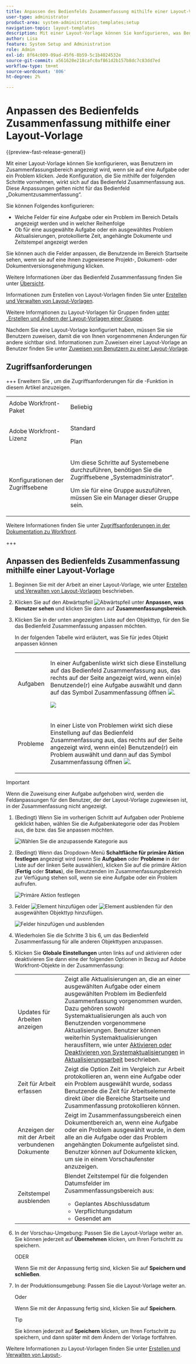 ```yaml
---
title: Anpassen des Bedienfelds Zusammenfassung mithilfe einer Layout-Vorlage
user-type: administrator
product-area: system-administration;templates;setup
navigation-topic: layout-templates
description: Mit einer Layout-Vorlage können Sie konfigurieren, was Benutzern angezeigt wird, wenn sie auf eine Aufgabe oder ein Problem in der Zusammenfassung klicken. Jede Konfiguration, die Sie mithilfe der folgenden Schritte vornehmen, wirkt sich auf das Bedienfeld Zusammenfassung aus. Diese Anpassungen gelten nicht für das Bedienfeld „Dokumentzusammenfassung“.
author: Lisa
feature: System Setup and Administration
role: Admin
exl-id: 8f64c009-09ad-45f6-8b59-5c1b4024532e
source-git-commit: a561620e218cafc0af861d2b157b8dc7c83dd7ed
workflow-type: tm+mt
source-wordcount: '806'
ht-degree: 2%

---
```


# Anpassen des Bedienfelds Zusammenfassung mithilfe einer Layout-Vorlage

<!--Audited: 11/2024-->

{{preview-fast-release-general}}

Mit einer Layout-Vorlage können Sie konfigurieren, was Benutzern im Zusammenfassungsbereich angezeigt wird, wenn sie auf eine Aufgabe oder ein Problem klicken. Jede Konfiguration, die Sie mithilfe der folgenden Schritte vornehmen, wirkt sich auf das Bedienfeld Zusammenfassung aus. Diese Anpassungen gelten nicht für das Bedienfeld „Dokumentzusammenfassung“.

Sie können Folgendes konfigurieren:

* Welche Felder für eine Aufgabe oder ein Problem im Bereich Details angezeigt werden und in welcher Reihenfolge
* Ob für eine ausgewählte Aufgabe oder ein ausgewähltes Problem Aktualisierungen, protokollierte Zeit, angehängte Dokumente und Zeitstempel angezeigt werden

Sie können auch die Felder anpassen, die Benutzende im Bereich Startseite sehen, wenn sie auf eine ihnen zugewiesene Projekt-, Dokument- oder Dokumentversionsgenehmigung klicken.

Weitere Informationen über das Bedienfeld Zusammenfassung finden Sie unter [Übersicht](../../../workfront-basics/the-new-workfront-experience/summary-overview.md).

Informationen zum Erstellen von Layout-Vorlagen finden Sie unter [Erstellen und Verwalten von Layout-Vorlagen](../use-layout-templates/create-and-manage-layout-templates.md).

Weitere Informationen zu Layout-Vorlagen für Gruppen finden [&#x200B; unter „Erstellen und Ändern der Layout-Vorlagen einer Gruppe](../../../administration-and-setup/manage-groups/work-with-group-objects/create-and-modify-a-groups-layout-templates.md).

Nachdem Sie eine Layout-Vorlage konfiguriert haben, müssen Sie sie Benutzern zuweisen, damit die von Ihnen vorgenommenen Änderungen für andere sichtbar sind. Informationen zum Zuweisen einer Layout-Vorlage an Benutzer finden Sie unter [Zuweisen von Benutzern zu einer Layout-Vorlage](../use-layout-templates/assign-users-to-layout-template.md).

## Zugriffsanforderungen

+++ Erweitern Sie , um die Zugriffsanforderungen für die -Funktion in diesem Artikel anzuzeigen.

<table style="table-layout:auto"> 
 <col> 
 <col> 
 <tbody> 
  <tr> 
   <td>Adobe Workfront-Paket</td> 
   <td><p>Beliebig</p></td> 
  </tr> 
  <tr> 
   <td>Adobe Workfront-Lizenz</td> 
   <td><p>Standard</p>
       <p>Plan</p></td>
  </tr> 
  </tr> 
  <tr> 
   <td>Konfigurationen der Zugriffsebene</td> 
   <td> <p>Um diese Schritte auf Systemebene durchzuführen, benötigen Sie die Zugriffsebene „Systemadministrator“.</p>
        <p>Um sie für eine Gruppe auszuführen, müssen Sie ein Manager dieser Gruppe sein.</p> </td> 
  </tr> 
 </tbody> 
</table>

Weitere Informationen finden Sie unter [Zugriffsanforderungen in der Dokumentation zu Workfront](/help/quicksilver/administration-and-setup/add-users/access-levels-and-object-permissions/access-level-requirements-in-documentation.md).

+++

## Anpassen des Bedienfelds Zusammenfassung mithilfe einer Layout-Vorlage

1. Beginnen Sie mit der Arbeit an einer Layout-Vorlage, wie unter [Erstellen und Verwalten von Layout-Vorlagen](../../../administration-and-setup/customize-workfront/use-layout-templates/create-and-manage-layout-templates.md) beschrieben.

1. Klicken Sie auf den Abwärtspfeil ![Abwärtspfeil](assets/dropdown-arrow.png) unter **Anpassen, was Benutzer sehen** und klicken Sie dann auf **Zusammenfassungsbereich**.

1. Klicken Sie in der unten angezeigten Liste auf den Objekttyp, für den Sie das Bedienfeld Zusammenfassung anpassen möchten.

   In der folgenden Tabelle wird erläutert, was Sie für jedes Objekt anpassen können

   <table style="table-layout:auto"> 
    <col> 
    <col> 
    <tbody> 
     <tr> 
      <td role="rowheader">Aufgaben</td> 
      <td> <p>In einer Aufgabenliste wirkt sich diese Einstellung auf das Bedienfeld Zusammenfassung aus, das rechts auf der Seite angezeigt wird, wenn ein(e) Benutzende(r) eine Aufgabe auswählt und dann auf das Symbol Zusammenfassung öffnen <img src="assets/summary-panel-icon.png">.</p>

   <p> <img src="assets/summary-details.jpg"> </p> </td> 
     </tr> 
     <tr> 
      <td role="rowheader">Probleme</td> 
      <td><p>In einer Liste von Problemen wirkt sich diese Einstellung auf das Bedienfeld Zusammenfassung aus, das rechts auf der Seite angezeigt wird, wenn ein(e) Benutzende(r) ein Problem auswählt und dann auf das Symbol Zusammenfassung öffnen <img src="assets/summary-panel-icon.png">.</p> </td> 
     </tr> 
    </tbody> 
   </table>

<!--These were removed with the new Home: 

<tr> 
      <td role="rowheader">Projects</td> 
      <td><ul><li><p>In Home, when a user clicks a project approval assigned to them, your configuration for this setting affects the area to the right of the approval.</p>
      <p><b>IMPORTANT:</b> </p><p>This is a deprecated feature. Any changes you make to this area are related to a feature that Workfront has removed. This option will be removed from Workfront with a later maintenance update.</p></li>
      </ul> 
      </td> 
     </tr> 
     <tr> 
      <td role="rowheader">Documents</td> 
      <td>
     <ul><li><p>In Home, when a user clicks a document approval assigned to them, your configuration for this setting affects the area to the right of the approval.</p>
      <p><b>IMPORTANT:</b> </p><p> This is a deprecated feature. Any changes you make to this area are related to a feature that Workfront has removed. This option will be removed from Workfront with a later maintenance update.</p></li>
      </ul>
      </td> 
     </tr> 
     <tr> 
      <td role="rowheader">Document Versions</td> 
      <td><ul><li><p>In Home, when a user clicks an approval assigned to them for a particular version of a document, your configuration for this setting affects the area to the right of the approval.</p>
      <p><p><b>IMPORTANT:</b></p> This is a deprecated feature. Any changes you make to this area are related to a feature that Workfront has removed. This option will be removed from Workfront with a later maintenance update.</p></li>
      </ul>
      </td> 
     </tr> -->


>[!IMPORTANT]
>
>Wenn die Zuweisung einer Aufgabe aufgehoben wird, werden die Feldanpassungen für den Benutzer, der der Layout-Vorlage zugewiesen ist, in der Zusammenfassung nicht angezeigt.

1. (Bedingt) Wenn Sie im vorherigen Schritt auf Aufgaben oder Probleme geklickt haben, wählen Sie die Aufgabenkategorie oder das Problem aus, die bzw. das Sie anpassen möchten.

   ![Wählen Sie die anzupassende Kategorie aus](assets/choose-cat-cstmz-nwe-adobe-branding.png)

1. (Bedingt) Wenn das Dropdown-Menü **Schaltfläche für primäre Aktion festlegen** angezeigt wird (wenn Sie **Aufgaben** oder **Probleme** in der Liste auf der linken Seite auswählen), klicken Sie auf die primäre Aktion (**Fertig** oder **Status**), die Benutzenden im Zusammenfassungsbereich zur Verfügung stehen soll, wenn sie eine Aufgabe oder ein Problem aufrufen.

   ![Primäre Aktion festlegen](assets/set-primary-action-button-dropdown-pdf-adobe-branding.png)

1. Felder ![Element hinzufügen](assets/add-item-plus-in-circle-blue.png) oder ![Element ausblenden](assets/close-or-hide---x.png) für den ausgewählten Objekttyp hinzufügen.

   ![Felder hinzufügen und ausblenden](assets/lt-home-add-hide-fields-adobe-branding.png)

1. Wiederholen Sie die Schritte 3 bis 6, um das Bedienfeld Zusammenfassung für alle anderen Objekttypen anzupassen.
1. Klicken Sie **Globale Einstellungen** unten links auf und aktivieren oder deaktivieren Sie dann eine der folgenden Optionen in Bezug auf Adobe Workfront-Objekte in der Zusammenfassung:

   <table style="table-layout:auto"> 
    <col> 
    <col> 
    <tbody> 
     <tr> 
      <td role="rowheader">Updates für Arbeiten anzeigen</td> 
      <td>Zeigt alle Aktualisierungen an, die an einer ausgewählten Aufgabe oder einem ausgewählten Problem im Bedienfeld Zusammenfassung vorgenommen wurden. Dazu gehören sowohl Systemaktualisierungen als auch von Benutzenden vorgenommene Aktualisierungen. Benutzer können weiterhin Systemaktualisierungen herausfiltern, wie unter <a href="../../../workfront-basics/updating-work-items-and-viewing-updates/update-work.md#enable" class="MCXref xref">Aktivieren oder Deaktivieren von Systemaktualisierungen</a> in <a href="../../../workfront-basics/updating-work-items-and-viewing-updates/update-work.md" class="MCXref xref">Aktualisierungsarbeit</a> beschrieben.</td> 
     </tr> 
     <tr> 
      <td role="rowheader">Zeit für Arbeit erfassen</td> 
      <td>Zeigt die Option Zeit im Vergleich zur Arbeit protokollieren an, wenn eine Aufgabe oder ein Problem ausgewählt wurde, sodass Benutzende die Zeit für Arbeitselemente direkt über die Bereiche Startseite und Zusammenfassung protokollieren können.</td> 
     </tr> 
     <tr> 
      <td role="rowheader">Anzeigen der mit der Arbeit verbundenen Dokumente</td> 
      <td>Zeigt im Zusammenfassungsbereich einen Dokumentbereich an, wenn eine Aufgabe oder ein Problem ausgewählt wurde, in dem alle an die Aufgabe oder das Problem angehängten Dokumente aufgelistet sind. Benutzer können auf Dokumente klicken, um sie in einem Vorschaufenster anzuzeigen.</td> 
     </tr> 
     <tr> 
      <td role="rowheader">Zeitstempel ausblenden</td> 
      <td>Blendet Zeitstempel für die folgenden Datumsfelder im Zusammenfassungsbereich aus:
       <ul>
        <li>Geplantes Abschlussdatum</li>
        <li>Verpflichtungsdatum</li>
        <li>Gesendet am</li>
       </ul></td> 
     </tr> 
    </tbody> 
   </table>

1. <span class="preview">In der Vorschau-Umgebung: Passen Sie die Layout-Vorlage weiter an. Sie können jederzeit auf **Übernehmen** klicken, um Ihren Fortschritt zu speichern.</span>

   <span class="preview">ODER</span>

   <span class="preview">Wenn Sie mit der Anpassung fertig sind, klicken Sie auf **Speichern und schließen**.</span>

1. In der Produktionsumgebung: Passen Sie die Layout-Vorlage weiter an.

   Oder

   Wenn Sie mit der Anpassung fertig sind, klicken Sie auf **Speichern**.

   >[!TIP]
   >
   >Sie können jederzeit auf **Speichern** klicken, um Ihren Fortschritt zu speichern, und dann später mit dem Ändern der Vorlage fortfahren.

Weitere Informationen zu Layout-Vorlagen finden Sie unter [Erstellen und Verwalten von Layout-](../../../administration-and-setup/customize-workfront/use-layout-templates/create-and-manage-layout-templates.md).
